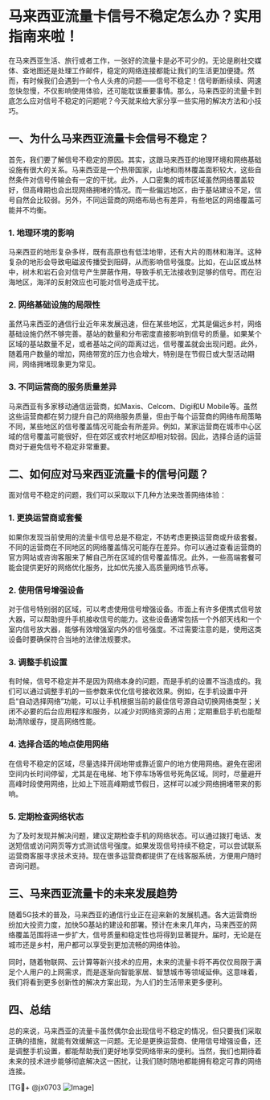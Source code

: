 # 马来西亚流量卡信号不稳定怎么办？实用指南来啦！

在马来西亚生活、旅行或者工作，一张好的流量卡是必不可少的。无论是刷社交媒体、查地图还是处理工作邮件，稳定的网络连接都能让我们的生活更加便捷。然而，有时候我们会遇到一个令人头疼的问题——信号不稳定！信号断断续续、网速忽快忽慢，不仅影响使用体验，还可能耽误重要事情。那么，马来西亚的流量卡到底怎么应对信号不稳定的问题呢？今天就来给大家分享一些实用的解决方法和小技巧。

## 一、为什么马来西亚流量卡会信号不稳定？

首先，我们要了解信号不稳定的原因。其实，这跟马来西亚的地理环境和网络基础设施有很大的关系。马来西亚是一个热带国家，山地和雨林覆盖面积较大，这些自然条件对信号传输会有一定的干扰。此外，人口密集的城市区域虽然网络覆盖较好，但高峰期也会出现网络拥堵的情况。而一些偏远地区，由于基站建设不足，信号自然会比较弱。另外，不同运营商的网络布局也有差异，有些地区的网络覆盖可能并不均衡。

### 1. 地理环境的影响

马来西亚的地形复杂多样，既有高原也有低洼地带，还有大片的雨林和海洋。这种复杂的地形会导致电磁波传播受到阻碍，从而影响信号强度。比如，在山区或丛林中，树木和岩石会对信号产生屏蔽作用，导致手机无法接收到足够的信号。而在沿海地区，海洋的反射效应也可能对信号造成干扰。

### 2. 网络基础设施的局限性

虽然马来西亚的通信行业近年来发展迅速，但在某些地区，尤其是偏远乡村，网络基础设施仍然不够完善。基站的数量和分布密度直接影响到信号的质量。如果某个区域的基站数量不足，或者基站之间的距离过远，信号覆盖就会出现问题。此外，随着用户数量的增加，网络带宽的压力也会增大，特别是在节假日或大型活动期间，网络拥堵现象更为常见。

### 3. 不同运营商的服务质量差异

马来西亚有多家移动通信运营商，如Maxis、Celcom、Digi和U Mobile等。虽然这些运营商都在努力提升自己的网络服务质量，但由于每个运营商的网络布局策略不同，某些地区的信号覆盖情况可能会有所差异。例如，某家运营商在城市中心区域的信号覆盖可能很好，但在郊区或农村地区却相对较弱。因此，选择合适的运营商对于避免信号不稳定非常重要。

## 二、如何应对马来西亚流量卡的信号问题？

面对信号不稳定的问题，我们可以采取以下几种方法来改善网络体验：

### 1. 更换运营商或套餐

如果你发现当前使用的流量卡信号总是不稳定，不妨考虑更换运营商或升级套餐。不同的运营商在不同地区的网络覆盖情况可能存在差异。你可以通过查看运营商的官方网站或咨询客服来了解自己所在区域的信号覆盖情况。此外，一些高端套餐可能会提供更好的网络优化服务，比如优先接入高质量网络节点等。

### 2. 使用信号增强设备

对于信号特别弱的区域，可以考虑使用信号增强设备。市面上有许多便携式信号放大器，可以帮助提升手机接收信号的能力。这些设备通常包括一个外部天线和一个室内信号放大器，能够有效增强室内外的信号强度。不过需要注意的是，使用这类设备时要确保符合当地的法律法规要求。

### 3. 调整手机设置

有时候，信号不稳定并不是因为网络本身的问题，而是手机的设置不当造成的。我们可以通过调整手机的一些参数来优化信号接收效果。例如，在手机设置中开启“自动选择网络”功能，可以让手机根据当前的最佳信号源自动切换网络类型；关闭不必要的后台应用程序和服务，以减少对网络资源的占用；定期重启手机也能帮助清除缓存，提高网络性能。

### 4. 选择合适的地点使用网络

在信号不稳定的区域，尽量选择开阔地带或靠近窗户的地方使用网络。避免在密闭空间内长时间停留，尤其是在电梯、地下停车场等信号死角区域。同时，尽量避开高峰时段使用网络，比如上下班高峰期或节假日，这样可以减少网络拥堵带来的影响。

### 5. 定期检查网络状态

为了及时发现并解决问题，建议定期检查手机的网络状态。可以通过拨打电话、发送短信或访问网页等方式测试信号强度。如果发现信号持续不稳定，可以尝试联系运营商客服寻求技术支持。现在很多运营商都提供了在线客服系统，方便用户随时咨询问题。

## 三、马来西亚流量卡的未来发展趋势

随着5G技术的普及，马来西亚的通信行业正在迎来新的发展机遇。各大运营商纷纷加大投资力度，加快5G基站的建设和部署。预计在未来几年内，马来西亚的网络覆盖范围将进一步扩大，信号质量和稳定性也将得到显著提升。届时，无论是在城市还是乡村，用户都可以享受到更加流畅的网络体验。

同时，随着物联网、云计算等新兴技术的应用，未来的流量卡将不再仅仅局限于满足个人用户的上网需求，而是逐渐向智能家居、智慧城市等领域延伸。这意味着，我们将看到更多创新性的解决方案出现，为人们的生活带来更多便利。

## 四、总结

总的来说，马来西亚的流量卡虽然偶尔会出现信号不稳定的情况，但只要我们采取正确的措施，就能有效缓解这一问题。无论是更换运营商、使用信号增强设备，还是调整手机设置，都能帮助我们更好地享受网络带来的便利。当然，我们也期待着未来的技术进步能够彻底解决这一困扰，让我们随时随地都能拥有稳定可靠的网络连接。

[TG💪+ @jx0703 ![Image](https://github.com/user-attachments/assets/dbca1d08-cadb-493c-b0ec-ad6f7a83f270)]